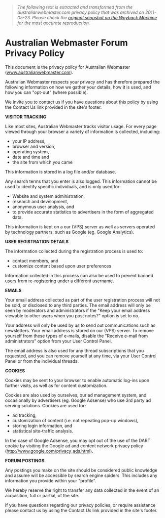 > *The following text is extracted and transformed from the australianwebmaster.com privacy policy that was archived on 2011-05-23. Please check the [original snapshot on the Wayback Machine](https://web.archive.org/web/20110523231900id_/http%3A//www.australianwebmaster.com/view_privacy.htm) for the most accurate reproduction.*

# Australian Webmaster Forum Privacy Policy

This document is the privacy policy for Australian Webmaster (www.australianwebmaster.com). 

Australian Webmaster respects your privacy and has therefore prepared the following information on how we gather your details, how it is used, and how you can "opt-out" (where possible).

We invite you to contact us if you have questions about this policy by using the Contact Us link provided in the site's footer.

**VISITOR TRACKING**

Like most sites, Australian Webmaster tracks visitor usage. For every page viewed through your browser a variety of information is collected, including:   
* your IP address,  
* browser and version,  
* operating system,  
* date and time and  
* the site from which you came

This information is stored in a log file and/or database. 

Any search terms that you enter is also logged. This information cannot be used to identify specific individuals, and is only used for:  
* Website and system administration,  
* research and development,  
* anonymous user analysis, and  
* to provide accurate statistics to advertisers in the form of aggregated data.

This information is kept on a our (VPS) server as well as servers operated by technology partners, such as Google (eg. Google Analytics).

**USER REGISTRATION DETAILS**

The information collected during the registration process is used to:  
* contact members, and  
* customize content based upon user preferences

Information collected in this process can also be used to prevent banned users from re-registering under a different username. 

**EMAILS**

Your email address collected as part of the user registration process will not be sold, or disclosed to any third parties. The email address will only be seen by moderators and administrators if the "Keep your email address viewable to other users when you post notes?" option is set to no. 

Your address will only be used by us to send out communications such as newsletters. Your email address is stored on our (VPS) server. To remove yourself from these types of e-mails, disable the "Receive e-mail from administrators" option from your User Control Panel.

The email address is also used for any thread subscriptions that you requested, and you can remove yourself at any time, via your User Control Panel or from the individual threads. 

**COOKIES**

Cookies may be sent to your browser to enable automatic log-ins upon further visits, as well as for content customization.

Cookies are also used by ourselves, our ad management system, and occasionally by advertisers (eg. Google Adsense) who use 3rd party ad serving solutions. Cookies are used for:  
* ad tracking,  
* customization of content (i.e. not repeating pop-up windows),  
* storing login information, and  
* statistical site-traffic analysis.

In the case of Google Adsense, you may opt out of the use of the DART cookie by visiting the Google ad and content network privacy policy (http://www.google.com/privacy_ads.html). 

**FORUM POSTINGS**

Any postings you make on the site should be considered public knowledge and assume will be accessible by search engine spiders. This includes any information you provide within your "profile".

We hereby reserve the right to transfer any data collected in the event of an acquisition, full or partial, of the site.

If you have questions regarding our privacy policies, or require assistance please contact us by using the Contact Us link provided in the site's footer. 
